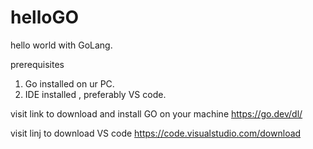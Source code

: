 # helloGO

hello world with GoLang.

prerequisites 
1. Go installed on ur PC.
2. IDE installed , preferably VS code.


visit link to download and install GO on your machine
https://go.dev/dl/ 

visit linj to download VS code 
https://code.visualstudio.com/download




